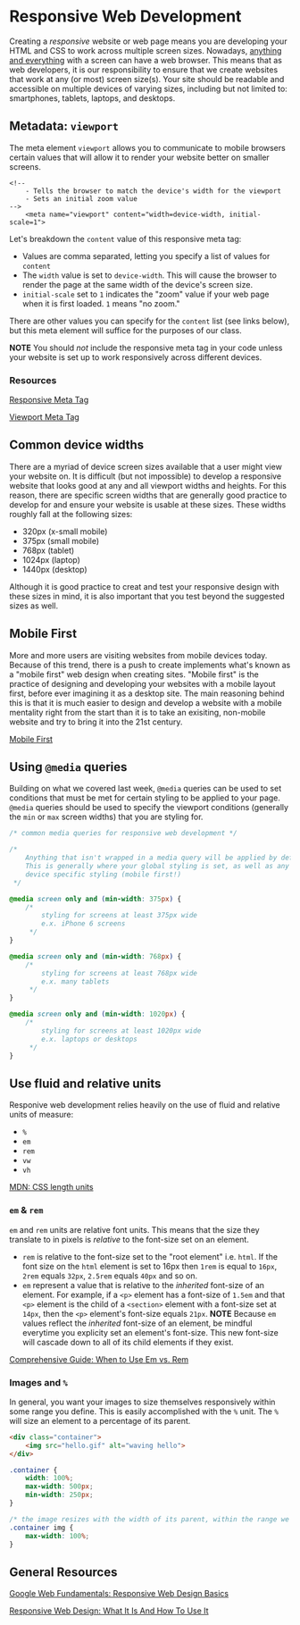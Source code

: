 # Responsive Web Development
Creating a *responsive* website or web page means you are developing your HTML and CSS to work across multiple screen sizes.  Nowadays, [anything and everything](http://www.samsung.com/us/explore/family-hub-refrigerator/) with a screen can have a web browser.  This means that as web developers, it is our responsibility to ensure that we create websites that work at any (or most) screen size(s).  Your site should be readable and accessible on multiple devices of varying sizes, including but not limited to:  smartphones, tablets, laptops, and desktops.

## Metadata: `viewport`
The meta element `viewport` allows you to communicate to mobile browsers certain values that will allow it to render your website better on smaller screens.

```
<!--
    - Tells the browser to match the device's width for the viewport
    - Sets an initial zoom value
-->
    <meta name="viewport" content="width=device-width, initial-scale=1">
```

Let's breakdown the `content` value of this responsive meta tag:

* Values are comma separated, letting you specify a list of values for `content`
* The `width` value is set to `device-width`.  This will cause the browser to render the page at the same width of the device's screen size.
* `initial-scale` set to `1` indicates the "zoom" value if your web page when it is first loaded.  `1` means "no zoom."

There are other values you can specify for the `content` list (see links below), but this meta element will suffice for the purposes of our class.

**NOTE** You should *not* include the responsive meta tag in your code unless your website is set up to work responsively across different devices.

###  Resources
[Responsive Meta Tag](https://css-tricks.com/snippets/html/responsive-meta-tag/)

[Viewport Meta Tag](https://developer.mozilla.org/en-US/docs/Mozilla/Mobile/Viewport_meta_tag)

## Common device widths
There are a myriad of device screen sizes available that a user might view your website on.  It is difficult (but not impossible) to develop a responsive website that looks good at any and all viewport widths and heights.  For this reason, there are specific screen widths that are generally good practice to develop for and ensure your website is usable at these sizes.  These widths roughly fall at the following sizes:

- 320px (x-small mobile)
- 375px (small mobile)
- 768px (tablet)
- 1024px (laptop)
- 1440px (desktop)

Although it is good practice to creat and test your responsive design with these sizes in mind, it is also important that you test beyond the suggested sizes as well.

## Mobile First
More and more users are visiting websites from mobile devices today.  Because of this trend, there is a push to create implements what's known as a "mobile first" web design when creating sites.  "Mobile first" is the practice of designing and developing your websites with a mobile layout first, before ever imagining it as a desktop site.  The main reasoning behind this is that it is much easier to design and develop a website with a mobile mentality right from the start than it is to take an exisiting, non-mobile website and try to bring it into the 21st century.

[Mobile First](https://responsivedesign.is/strategy/page-layout/mobile-first/)

## Using `@media` queries
Building on what we covered last week, `@media` queries can be used to set conditions that must be met for certain styling to be applied to your page.  `@media` queries should be used to specify the viewport conditions (generally the `min` or `max` screen widths) that you are styling for.

```css
/* common media queries for responsive web development */

/*
	Anything that isn't wrapped in a media query will be applied by default.
	This is generally where your global styling is set, as well as any small
	device specific styling (mobile first!)
 */

@media screen only and (min-width: 375px) {
	/*
		styling for screens at least 375px wide
		e.x. iPhone 6 screens
	 */
}

@media screen only and (min-width: 768px) {
	/*
		styling for screens at least 768px wide
		e.x. many tablets
	 */
}

@media screen only and (min-width: 1020px) {
	/*
		styling for screens at least 1020px wide
		e.x. laptops or desktops
	 */
}
```

## Use fluid and relative units
Responive web development relies heavily on the use of fluid and relative units of measure:

- `%`
- `em`
- `rem`
- `vw`
- `vh`

[MDN: CSS length units](https://developer.mozilla.org/en-US/docs/Web/CSS/length)

### `em` & `rem`
`em` and `rem` units are relative font units.  This means that the size they translate to in pixels is *relative* to the font-size set on an element.

- `rem` is relative to the font-size set to the "root element" i.e. `html`.  If the font size on the `html` element is set to 16px then `1rem` is equal to `16px`, `2rem` equals `32px`, `2.5rem` equals `40px` and so on.
- `em` represent a value that is relative to the *inherited* font-size of an element.  For example, if a `<p>` element has a font-size of `1.5em` and that `<p>` element is the child of a `<section>` element with a font-size set at `14px`, then the `<p>` element's font-size equals `21px`.  **NOTE** Because `em` values reflect the *inherited* font-size of an element, be mindful everytime you explicity set an element's font-size.  This new font-size will cascade down to all of its child elements if they exist.

[Comprehensive Guide: When to Use Em vs. Rem](https://webdesign.tutsplus.com/tutorials/comprehensive-guide-when-to-use-em-vs-rem--cms-23984)

### Images and `%`
In general, you want your images to size themselves responsively within some range you define.  This is easily accomplished with the `%` unit.  The `%` will size an element to a percentage of its parent.

```html
<div class="container">
	<img src="hello.gif" alt="waving hello">
</div>
```

```css
.container {
	width: 100%;
	max-width: 500px;
	min-width: 250px;
}

/* the image resizes with the width of its parent, within the range we set */
.container img {
	max-width: 100%;
}
```

## General Resources
[Google Web Fundamentals: Responsive Web Design Basics](https://developers.google.com/web/fundamentals/design-and-ui/responsive/#size_content_to_the_viewport)

[Responsive Web Design: What It Is And How To Use It](https://www.smashingmagazine.com/2011/01/guidelines-for-responsive-web-design/)
